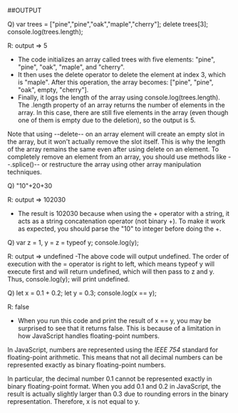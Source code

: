##OUTPUT

Q) var trees = ["pine","pine","oak","maple","cherry"];
delete trees[3];
console.log(trees.length);

R: output => 5
- The code initializes an array called trees with five elements: "pine", "pine", "oak", "maple", and "cherry".
- It then uses the delete operator to delete the element at index 3, which is "maple".
  After this operation, the array becomes: ["pine", "pine", "oak", empty, "cherry"].
- Finally, it logs the length of the array using console.log(trees.length). The .length property of an array returns the number of elements in the array. 
  In this case, there are still five elements in the array (even though one of them is empty due to the deletion), so the output is 5.

Note that using --delete-- on an array element will create an empty slot in the array, but it won't actually remove the slot itself. 
This is why the length of the array remains the same even after using delete on an element. 
To completely remove an element from an array, you should use methods like --.splice()-- or restructure the array using other array manipulation techniques.


Q) "10"+20+30

R: output => 102030
- The result is 102030 because when using the + operator with a string, 
it acts as a string concatenation operator (not binary +). To make it work as expected,
you should parse the "10" to integer before doing the +.

Q) var z = 1, y = z = typeof y;
console.log(y);

R: output => undefined
-The above code will output undefined. The order of execution with the = operator is right to left, which means typeof y will execute first and will return undefined, which will then pass to z and y. Thus, console.log(y); will print undefined.

Q) let x = 0.1 + 0.2;
let y = 0.3;
console.log(x == y);

R: false

- When you run this code and print the result of x == y, you may be surprised to see that it returns false. This is because of a limitation in how JavaScript handles floating-point numbers.

In JavaScript, numbers are represented using the *IEEE 754* standard for floating-point arithmetic. This means that not all decimal numbers can be represented exactly as binary floating-point numbers.

In particular, the decimal number 0.1 cannot be represented exactly in binary floating-point format. When you add 0.1 and 0.2 in JavaScript, the result is actually slightly larger than 0.3 due to rounding errors in the binary representation. Therefore, x is not equal to y.


